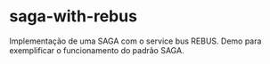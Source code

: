 # saga-with-rebus
Implementação de uma SAGA com o service bus REBUS. Demo para exemplificar o funcionamento do padrão SAGA.
